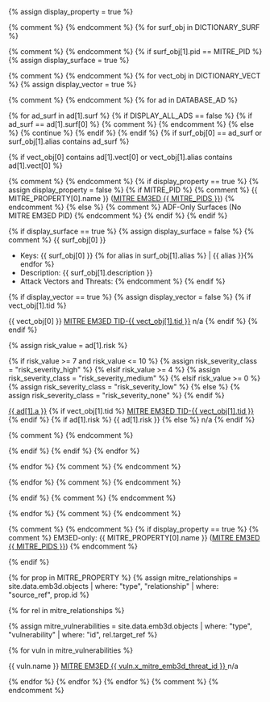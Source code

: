 
{% assign display_property = true %}

{% comment %} <!-- BEGIN Iterate Physical Dictionary Surfaces --> {% endcomment %}
{% for surf_obj in DICTIONARY_SURF %}

{% comment %} <!-- BEGIN PID Processing --> {% endcomment %}
{% if surf_obj[1].pid == MITRE_PID %}
{% assign display_surface = true %}

{% comment %} <!-- BEGIN Iterate Physical Dictionary Vectors --> {% endcomment %}
{% for vect_obj in DICTIONARY_VECT %}
{% assign display_vector = true %}


{% comment %} <!-- BEGIN Iterate All ADs --> {% endcomment %}
{% for ad in DATABASE_AD %}

{% for ad_surf in ad[1].surf %}
{% if DISPLAY_ALL_ADS == false %}
{% if ad_surf == ad[1].surf[0] %}
{% comment %} <!-- Only consider the most significant surface --> {% endcomment %}
{% else %}
{% continue %}
{% endif %}
{% endif %}
{% if surf_obj[0] == ad_surf or surf_obj[1].alias contains ad_surf %}

{% if vect_obj[0] contains ad[1].vect[0] or vect_obj[1].alias contains ad[1].vect[0] %}

{% comment %} <!-- BEGIN Display NON-EMPTY stuff --> {% endcomment %}
{% if display_property == true %}
{% assign display_property = false %}
{% if MITRE_PID %}
{% comment %} {{ MITRE_PROPERTY[0].name }} (<a href="https://emb3d.mitre.org/properties-mapper/?id={{ MITRE_PIDS }}" target="_blank">MITRE EM3ED {{ MITRE_PIDS }}</a>) {% endcomment %}
{% else %}
{% comment %} ADF-Only Surfaces (No MITRE EM3ED PID) {% endcomment %}
{% endif %}
{% endif %}

{% if display_surface == true %}
{% assign display_surface = false %}
{% comment %}
{{ surf_obj[0] }}
  * Keys: {{ surf_obj[0] }} {% for alias in surf_obj[1].alias %} \| {{ alias }}{% endfor %}
  * Description: {{ surf_obj[1].description }}
  * Attack Vectors and Threats:
{% endcomment %}
{% endif %}

{% if display_vector == true %}
{% assign display_vector = false %}
{% if vect_obj[1].tid %}
<tr><td> {{ vect_obj[0] }}  </td><td> <a href="https://emb3d.mitre.org/threats/TID-{{ vect_obj[1].tid }}.html" target="_blank">MITRE EM3ED TID-{{ vect_obj[1].tid }}</a> </td><td> n/a </td></tr>
{% endif %}
{% endif %}

{% assign risk_value = ad[1].risk  %}

{% if risk_value >= 7 and risk_value <= 10 %}
{% assign risk_severity_class = "risk_severity_high" %}
{% elsif risk_value >= 4 %}
{% assign risk_severity_class = "risk_severity_medium" %}
{% elsif risk_value >= 0 %}
{% assign risk_severity_class = "risk_severity_low" %}
{% else %}
{% assign risk_severity_class = "risk_severity_none" %}
{% endif %}

<tr><td> <a href="{{ DIR_AD }}/{{ ad[0] }}.html">{{ ad[1].a }}</a>  </td><td> {% if vect_obj[1].tid %} <a href="https://emb3d.mitre.org/threats/TID-{{ vect_obj[1].tid }}.html" target="_blank">MITRE EM3ED TID-{{ vect_obj[1].tid }}</a> {% endif %} </td><td class="{{ risk_severity_class }}"> {% if ad[1].risk %} {{ ad[1].risk }} {% else %} n/a {% endif %} </td></tr>

{% comment %} <!-- END Display NON-EMPTY stuff --> {% endcomment %}

{% endif %}
{% endif %}
{% endfor %}

{% endfor %}
{% comment %} <!-- END Iterate All ADs --> {% endcomment %}


{% endfor %}
{% comment %} <!-- BEGIN Iterate Physical Dictionary Vectors --> {% endcomment %}

{% endif %}
{% comment %} <!-- END PID Processing --> {% endcomment %}


{% endfor %}
{% comment %} <!-- END Iterate Physical Dictionary Surfaces --> {% endcomment %}



{% comment %} <!-- BEGIN Display Non-covered MITRE surfaces --> {% endcomment %}
{% if display_property == true %}
{% comment %} EM3ED-only: {{ MITRE_PROPERTY[0].name }} (<a href="https://emb3d.mitre.org/properties-mapper/?id={{ MITRE_PIDS }}" target="_blank">MITRE EM3ED {{ MITRE_PIDS }}</a>) {% endcomment %}

{% endif %}

{% for prop in MITRE_PROPERTY %}
{% assign mitre_relationships = site.data.emb3d.objects | where: "type", "relationship" | where: "source_ref", prop.id %}

{% for rel in mitre_relationships %}

{% assign mitre_vulnerabilities = site.data.emb3d.objects | where: "type", "vulnerability" | where: "id", rel.target_ref %}

{% for vuln in mitre_vulnerabilities %}

<tr><td> {{ vuln.name }}  </td><td> <a href="https://emb3d.mitre.org/threats/{{ vuln.x_mitre_emb3d_threat_id }}.html" target="_blank">MITRE EM3ED {{ vuln.x_mitre_emb3d_threat_id }} </a> </td><td> n/a </td></tr>

{% endfor %}
{% endfor %}
{% endfor %}
{% comment %} <!-- END Display Non-covered MITRE surfaces --> {% endcomment %}

